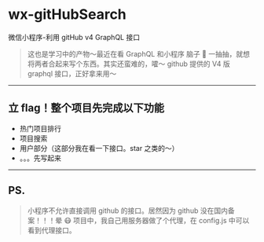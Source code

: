 # wx-gitHubSearch

微信小程序-利用 gitHub v4 GraphQL 接口

> 这也是学习中的产物～最近在看 GraphQL 和小程序
> 脑子 🧠 一抽抽，就想将两者合起来写个东西。其实还蛮难的，嚯～
> github 提供的 V4 版 graphql 接口，正好拿来用～

---

## 立 flag！整个项目先完成以下功能

- 热门项目排行
- 项目搜索
- 用户部分（这部分我在看一下接口。star 之类的～）
- 。。。先写起来

---

## PS.

> 小程序不允许直接调用 github 的接口。居然因为 github 没在国内备案！！！晕 😷
> 项目中，我自己用服务器做了个代理，在 config.js 中可以看到代理接口。
